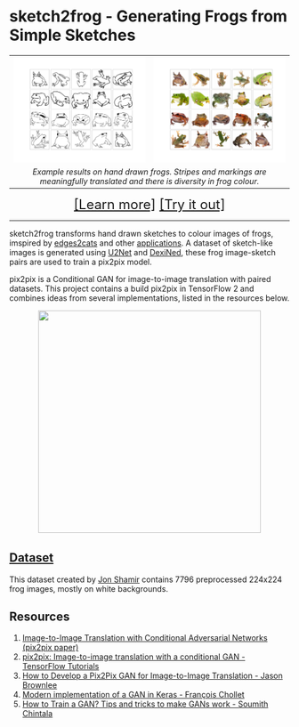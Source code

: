 # sketch2frog - Generating Frogs from Simple Sketches

<table align="center" width=100%>
    <tr>
        <td width=50%>
            <a href="https://github.com/yleneb/sketch2frog/blob/master/sketch2frog/reports/figures/hand_drawn_input.png">
                <img src = "sketch2frog/reports/figures/hand_drawn_input.png"></img>
            </a>
        </td>
        <td width=50%>
            <a href="https://github.com/yleneb/sketch2frog/blob/master/sketch2frog/reports/figures/hand_preds_0.png">
                <img class="" src = "sketch2frog/reports/figures/hand_preds_0.png"></img>
            </a>
        </td>
    </tr>
        <td align="center" colspan="2" width=95%>
            <span style="font-size:14px"><i>Example results on hand drawn frogs. Stripes and markings are meaningfully translated and there is diversity in frog colour.</i></span>
        </td>
</table>

<div align="center" width=100% style="font-size:24px">
        <a href='https://github.com/yleneb/sketch2frog/blob/master/sketch2frog/reports/Report.ipynb'>[Learn more]</a>
        <a href='https://colab.research.google.com/drive/1pl4wXsYgd79jVScqP5TdrBXsh7Me66ZE?usp=sharing'>[Try it out]</a>
</div>

------------

sketch2frog transforms hand drawn sketches to colour images of frogs, imspired by [edges2cats](https://affinelayer.com/pixsrv/) and other [applications](https://phillipi.github.io/pix2pix/#:~:text=#pix2pix). A dataset of sketch-like images is generated using [U2Net](https://github.com/shreyas-bk/U-2-Net) and [DexiNed](https://github.com/xavysp/DexiNed/tree/master/DexiNed-TF2), these frog image-sketch pairs are used to train a pix2pix model.

pix2pix is a Conditional GAN for image-to-image translation with paired datasets. This project contains a build pix2pix in TensorFlow 2 and combines ideas from several implementations, listed in the resources below.

<div align="center">
<img src="https://github.com/yleneb/sketch2frog/blob/master/sketch2frog/reports/results/2021-10-13%201327/training.gif" width="400px" height="400px"/>
</div>

## [Dataset](https://github.com/jonshamir/frog-dataset)

This dataset created by [Jon Shamir](https://github.com/jonshamir) contains 7796 preprocessed 224x224 frog images, mostly on white backgrounds.

## Resources

1. [Image-to-Image Translation with Conditional Adversarial Networks (pix2pix paper)](https://arxiv.org/abs/1611.07004)
2. [pix2pix: Image-to-image translation with a conditional GAN - TensorFlow Tutorials](https://www.tensorflow.org/tutorials/generative/pix2pix)
3. [How to Develop a Pix2Pix GAN for Image-to-Image Translation - Jason Brownlee](https://machinelearningmastery.com/how-to-develop-a-pix2pix-gan-for-image-to-image-translation/)
4. [Modern implementation of a GAN in Keras - François Chollet](https://twitter.com/fchollet/status/1250622989541838848?s=20)
5. [How to Train a GAN? Tips and tricks to make GANs work - Soumith Chintala](https://github.com/soumith/ganhacks)
